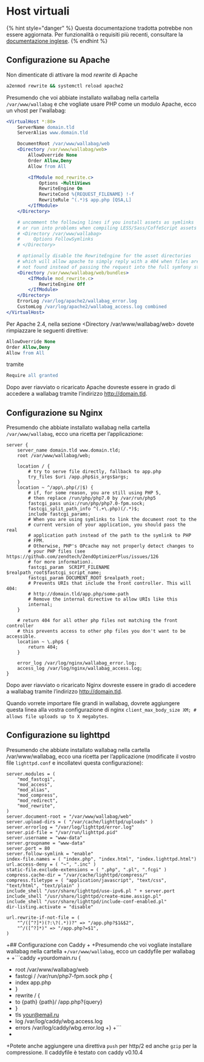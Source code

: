 # Host virtuali

{% hint style="danger" %}
Questa documentazione tradotta potrebbe non essere aggiornata. Per funzionalità o requisiti più recenti, consultare la [documentazione inglese](https://doc.wallabag.org/en/).
{% endhint %}

## Configurazione su Apache

Non dimenticate di attivare la mod *rewrite* di Apache

```bash
a2enmod rewrite && systemctl reload apache2
```

Presumendo che voi abbiate installato wallabag nella cartella
`/var/www/wallabag` e che vogliate usare PHP come un modulo Apache, ecco
un vhost per l’wallabag:

```apache
<VirtualHost *:80>
    ServerName domain.tld
    ServerAlias www.domain.tld

    DocumentRoot /var/www/wallabag/web
    <Directory /var/www/wallabag/web>
        AllowOverride None
        Order Allow,Deny
        Allow from All

        <IfModule mod_rewrite.c>
            Options -MultiViews
            RewriteEngine On
            RewriteCond %{REQUEST_FILENAME} !-f
            RewriteRule ^(.*)$ app.php [QSA,L]
        </IfModule>
    </Directory>

    # uncomment the following lines if you install assets as symlinks
    # or run into problems when compiling LESS/Sass/CoffeScript assets
    # <Directory /var/www/wallabag>
    #     Options FollowSymlinks
    # </Directory>

    # optionally disable the RewriteEngine for the asset directories
    # which will allow apache to simply reply with a 404 when files are
    # not found instead of passing the request into the full symfony stack
    <Directory /var/www/wallabag/web/bundles>
        <IfModule mod_rewrite.c>
            RewriteEngine Off
        </IfModule>
    </Directory>
    ErrorLog /var/log/apache2/wallabag_error.log
    CustomLog /var/log/apache2/wallabag_access.log combined
</VirtualHost>
```

Per Apache 2.4, nella sezione &lt;Directory /var/www/wallabag/web&gt;
dovete rimpiazzare le seguenti direttive:

```apache
AllowOverride None
Order Allow,Deny
Allow from All
```

tramite

```apache
Require all granted
```

Dopo aver riavviato o ricaricato Apache dovreste essere in grado di
accedere a wallabag tramite l’indirizzo <http://domain.tld>.

## Configurazione su Nginx

Presumendo che abbiate installato wallabag nella cartella
`/var/www/wallabag`, ecco una ricetta per l’applicazione:

```nginx
server {
    server_name domain.tld www.domain.tld;
    root /var/www/wallabag/web;

    location / {
        # try to serve file directly, fallback to app.php
        try_files $uri /app.php$is_args$args;
    }
    location ~ ^/app\.php(/|$) {
        # if, for some reason, you are still using PHP 5,
        # then replace /run/php/php7.0 by /var/run/php5
        fastcgi_pass unix:/run/php/php7.0-fpm.sock;
        fastcgi_split_path_info ^(.+\.php)(/.*)$;
        include fastcgi_params;
        # When you are using symlinks to link the document root to the
        # current version of your application, you should pass the real
        # application path instead of the path to the symlink to PHP
        # FPM.
        # Otherwise, PHP's OPcache may not properly detect changes to
        # your PHP files (see https://github.com/zendtech/ZendOptimizerPlus/issues/126
        # for more information).
        fastcgi_param  SCRIPT_FILENAME  $realpath_root$fastcgi_script_name;
        fastcgi_param DOCUMENT_ROOT $realpath_root;
        # Prevents URIs that include the front controller. This will 404:
        # http://domain.tld/app.php/some-path
        # Remove the internal directive to allow URIs like this
        internal;
    }

    # return 404 for all other php files not matching the front controller
    # this prevents access to other php files you don't want to be accessible.
    location ~ \.php$ {
        return 404;
    }

    error_log /var/log/nginx/wallabag_error.log;
    access_log /var/log/nginx/wallabag_access.log;
}
```

Dopo aver riavviato o ricaricato Nginx dovreste essere in grado di
accedere a wallabag tramite l’indirizzo <http://domain.tld>.

Quando vorrete importare file grandi in wallabag, dovrete aggiungere questa linea alla vostra configurazione di nginx
`client_max_body_size XM; # allows file uploads up to X megabytes`.

## Configurazione su lighttpd

Presumendo che abbiate installato wallabag nella cartella
/var/www/wallabag, ecco una ricetta per l’applicazione (modificate il
vostro file `lighttpd.conf` e incollatevi questa configurazione):

```text
server.modules = (
    "mod_fastcgi",
    "mod_access",
    "mod_alias",
    "mod_compress",
    "mod_redirect",
    "mod_rewrite",
)
server.document-root = "/var/www/wallabag/web"
server.upload-dirs = ( "/var/cache/lighttpd/uploads" )
server.errorlog = "/var/log/lighttpd/error.log"
server.pid-file = "/var/run/lighttpd.pid"
server.username = "www-data"
server.groupname = "www-data"
server.port = 80
server.follow-symlink = "enable"
index-file.names = ( "index.php", "index.html", "index.lighttpd.html")
url.access-deny = ( "~", ".inc" )
static-file.exclude-extensions = ( ".php", ".pl", ".fcgi" )
compress.cache-dir = "/var/cache/lighttpd/compress/"
compress.filetype = ( "application/javascript", "text/css", "text/html", "text/plain" )
include_shell "/usr/share/lighttpd/use-ipv6.pl " + server.port
include_shell "/usr/share/lighttpd/create-mime.assign.pl"
include_shell "/usr/share/lighttpd/include-conf-enabled.pl"
dir-listing.activate = "disable"

url.rewrite-if-not-file = (
    "^/([^?]*)(?:\?(.*))?" => "/app.php?$1&$2",
    "^/([^?]*)" => "/app.php?=$1",
)
```

+## Configurazione con Caddy
 +
 +Presumendo che voi vogliate installare wallabag nella cartella
 +`/var/www/wallabag`, ecco un caddyfile per wallabag
 +
 +```caddy
 +yourdomain.ru {
 +  root /var/www/wallabag/web
 +  fastcgi / /var/run/php7-fpm.sock php {
 +    index app.php
 +  }
 +  rewrite / {
 +    to {path} {path}/ /app.php?{query}
 +  }
 +  tls your@email.ru
 +  log /var/log/caddy/wbg.access.log
 +  errors /var/log/caddy/wbg.error.log
 +}
 +```
 +
 +Potete anche aggiungere una direttiva `push` per http/2 ed anche `gzip` per la compressione. Il caddyfile è testato con caddy v0.10.4
